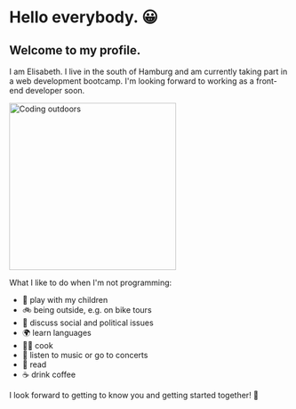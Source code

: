 # Hello everybody. :grinning:
## Welcome to my profile.

I am Elisabeth. I live in the south of Hamburg and am currently taking part in a web development bootcamp. I'm looking forward to working as a front-end developer soon.

<!-- Bild bearbeiten: ungeschütztes Bild -->

<img src="https://c.pxhere.com/photos/78/24/laptop_computer_pc_notebook_green_wireless_mobility_grass-1187096.jpg!d" alt="Coding outdoors" width="300px"/>

What I like to do when I'm not programming:
- :game_die: play with my children
- :bike: being outside, e.g. on bike tours
- :seedling: discuss social and political issues
- :earth_africa: learn languages
- :cook: cook
- :guitar: listen to music or go to concerts
- :book: read
- :coffee: drink coffee

I look forward to getting to know you and getting started together! :rocket:


<!--
**ENeben/eneben** is a ✨ _special_ ✨ repository because its `README.md` (this file) appears on your GitHub profile.

Here are some ideas to get you started:

- 🔭 I’m currently working on ...
- 🌱 I’m currently learning ...
- 👯 I’m looking to collaborate on ...
- 🤔 I’m looking for help with ...
- 💬 Ask me about ...
- 📫 How to reach me: ...
- 😄 Pronouns: ...
- ⚡ Fun fact: ...
-->
